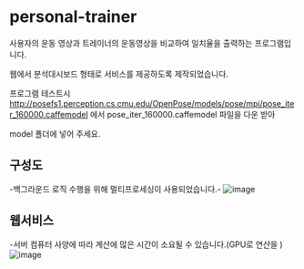 # personal-trainer
사용자의 운동 영상과 트레이너의 운동영상을 비교하여 일치율을 출력하는 프로그램입니다.

웹에서 분석대시보드 형태로 서비스를 제공하도록 제작되었습니다.

프로그램 테스트시 http://posefs1.perception.cs.cmu.edu/OpenPose/models/pose/mpi/pose_iter_160000.caffemodel 에서 pose_iter_160000.caffemodel 파일을 다운 받아

model 폴더에 넣어 주세요. 

## 구성도
-백그라운드 로직 수행을 위해 멀티프로세싱이 사용되었습니다.-
![image](https://user-images.githubusercontent.com/63800086/174829013-13d70af8-791c-4dc3-94f8-c93348e88ece.png)

## 웹서비스
-서버 컴퓨터 사양에 따라 계산에 많은 시간이 소요될 수 있습니다.(GPU로 연산을 )
![image](https://user-images.githubusercontent.com/63800086/174832287-59c5e507-da98-4ab4-9e57-0d3048dd7b39.png)
